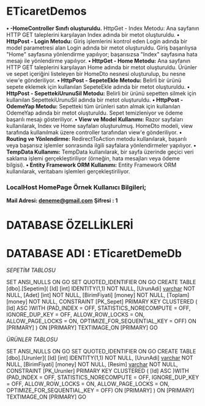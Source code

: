 # ETicaretDemos
**•	-HomeController Sınıfı oluşturuldu.**
HttpGet - Index Metodu: Ana sayfanın HTTP GET taleplerini karşılayan Index adında bir metot oluşturuldu.
**•	HttpPost - Login Metodu:**
Giriş işlemlerini kontrol eden Login adında bir model parametresi alan Login adında bir metot oluşturuldu.
Giriş başarılıysa "Home" sayfasına yönlendirme yapılıyor; başarısızsa "Index" sayfasına hata mesajı ile yönlendirme yapılıyor.
**•	HttpGet - Home Metodu:**
Ana sayfanın HTTP GET taleplerini karşılayan Home adında bir metot oluşturuldu.
Ürünler ve sepet içeriğini listeleyen bir HomeDto nesnesi oluşturulup, bu nesne view'e gönderiliyor.
**•	HttpPost - SepeteEkle Metodu:**
Belirli bir ürünü sepete eklemek için kullanılan SepeteEkle adında bir metot oluşturuldu.
**•	HttpPost - SepettekiUrunuSil Metodu:**
Belirli bir ürünü sepetten silmek için kullanılan SepettekiUrunuSil adında bir metot oluşturuldu.
**•	HttpPost - OdemeYap Metodu:**
Sepetteki tüm ürünleri satın almak için kullanılan OdemeYap adında bir metot oluşturuldu. Sepet temizleniyor ve ödeme başarılı mesajı gösteriliyor.
**•	View ve Model Kullanımı:**
Razor sayfaları kullanılarak, Index ve Home sayfaları oluşturulmuş.
HomeDto modeli, view tarafında kullanılmak üzere controller tarafından view'e gönderiliyor.
**•	Routing ve Yönlendirme:**
RedirectToAction metodu kullanılarak, başarılı veya başarısız işlemler sonrasında ilgili sayfalara yönlendirmeler yapılıyor.
**•	TempData Kullanımı:**
TempData kullanılarak, bir sayfa üzerinde geçici veri saklama işlemi gerçekleştiriliyor (örneğin, hata mesajları veya ödeme bilgisi).
**•	Entity Framework ORM Kullanımı:**
Entity Framework ORM kullanılarak, veritabanı işlemleri gerçekleştiriliyor.

### LocalHost HomePage Örnek Kullanıcı Bilgileri;
**Mail Adresi: deneme@gmail.com**
**Şifresi : 1**

# DATABASE ÖZELLİKLERİ
# DATABASE ADI : ETicaretDemeDb

*SEPETİM TABLOSU*

SET ANSI_NULLS ON
GO
SET QUOTED_IDENTIFIER ON
GO
CREATE TABLE [dbo].[Sepetim](
	[Id] [int] IDENTITY(1,1) NOT NULL,
	[UrunAdi] [varchar](max) NOT NULL,
	[Adet] [int] NOT NULL,
	[BirimFiyati] [money] NOT NULL,
	[Toplam] [money] NOT NULL,
 CONSTRAINT [PK_Sepet] PRIMARY KEY CLUSTERED 
(
	[Id] ASC
)WITH (PAD_INDEX = OFF, STATISTICS_NORECOMPUTE = OFF, IGNORE_DUP_KEY = OFF, ALLOW_ROW_LOCKS = ON, ALLOW_PAGE_LOCKS = ON, OPTIMIZE_FOR_SEQUENTIAL_KEY = OFF) ON [PRIMARY]
) ON [PRIMARY] TEXTIMAGE_ON [PRIMARY]
GO

*ÜRÜNLER TABLOSU*

SET ANSI_NULLS ON
GO
SET QUOTED_IDENTIFIER ON
GO
CREATE TABLE [dbo].[Urunler](
	[Id] [int] IDENTITY(1,1) NOT NULL,
	[UrunAdi] [varchar](max) NOT NULL,
	[BirimFiyati] [money] NOT NULL,
	[Resim] [varchar](max) NOT NULL,
 CONSTRAINT [PK_Urunler] PRIMARY KEY CLUSTERED 
(
	[Id] ASC
)WITH (PAD_INDEX = OFF, STATISTICS_NORECOMPUTE = OFF, IGNORE_DUP_KEY = OFF, ALLOW_ROW_LOCKS = ON, ALLOW_PAGE_LOCKS = ON, OPTIMIZE_FOR_SEQUENTIAL_KEY = OFF) ON [PRIMARY]
) ON [PRIMARY] TEXTIMAGE_ON [PRIMARY]
GO

